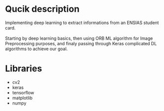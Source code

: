 <h1>Qucik description</h1>

Implementing deep learning to extract informations from an ENSIAS student card.
<br><br>
Starting by deep learning basics, then using ORB ML algorithm for Image Preprocessing purposes, and finaly passing through Keras complicated DL algorithms to achieve our goal.

<h1>Libraries</h1>
<ul>
<li>cv2</li>
<li>keras</li>
<li>tensorflow</li>
<li>matplotlib</li>
<li>numpy</li>
</ul>
